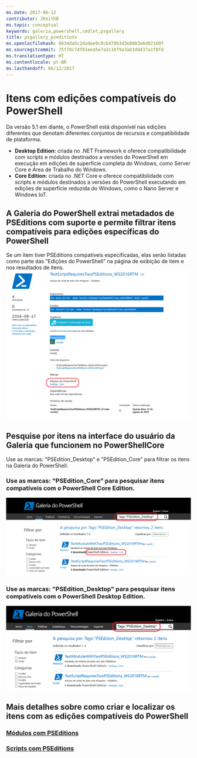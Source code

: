 ```yaml
---
ms.date: 2017-06-12
contributor: JKeithB
ms.topic: conceptual
keywords: galeria,powershell,cmdlet,psgallery
title: psgallery_pseditions
ms.openlocfilehash: 6634da5c2dadee9c0c6470b3d3e8883e6d02160f
ms.sourcegitcommit: 75f70c7df01eea5e7a2c16f9a3ab1dd437a1f8fd
ms.translationtype: HT
ms.contentlocale: pt-BR
ms.lasthandoff: 06/12/2017
---
```

# <a name="items-with-compatible-powershell-editions"></a>Itens com edições compatíveis do PowerShell
Da versão 5.1 em diante, o PowerShell está disponível nas edições diferentes que denotam diferentes conjuntos de recursos e compatibilidade de plataforma.

- **Desktop Edition:** criada no .NET Framework e oferece compatibilidade com scripts e módulos destinados a versões do PowerShell em execução em edições de superfície completa do Windows, como Server Core e Área de Trabalho do Windows.
- **Core Edition:** criada no .NET Core e oferece compatibilidade com scripts e módulos destinados a versões do PowerShell executando em edições de superfície reduzida do Windows, como o Nano Server e Windows IoT.

## <a name="powershell-gallery-extracts-supported-pseditions-metadata-and-allows-you-to-filters-the-items-compatible-for-specific-powershell-editions"></a>A Galeria do PowerShell extrai metadados de PSEditions com suporte e permite filtrar itens compatíveis para edições específicas do PowerShell

Se um item tiver PSEditions compatíveis especificadas, elas serão listadas como parte das "Edições do PowerShell" na página de exibição de item e nos resultados de itens.
![Página de exibição do item com PSEditions](Images/ItemDisplayPageWithPSEditions.PNG)

## <a name="search-for-items-in-the-gallery-ui-which-works-on-powershellcore"></a>Pesquise por itens na interface do usuário da Galeria que funcionem no PowerShellCore
Use as marcas: "PSEdition_Desktop" e "PSEdition_Core" para filtrar os itens na Galeria do PowerShell.

### <a name="use-tagspseditioncore-to-search-items-compatible-with-powershell-core-edition"></a>Use as marcas: "PSEdition_Core" para pesquisar itens compatíveis com o PowerShell Core Edition.
![Resultados da pesquisa para itens compatíveis com o Core PSEdition](Images/SearchResultsWithPSEditions.PNG)

### <a name="use-tagspseditiondesktop-to-search-items-compatible-with-powershell-desktop-edition"></a>Use as marcas: "PSEdition_Desktop" para pesquisar itens compatíveis com o PowerShell Desktop Edition.
![Resultados da pesquisa para itens compatíveis com o Desktop PSEdition](Images/SearchResultsWithPSEdition_Desktop.PNG)

## <a name="more-details-on-authoring-and-finding-the-items-with-compatible-powershell-editions"></a>Mais detalhes sobre como criar e localizar os itens com as edições compatíveis do PowerShell
### <a name="modules-with-pseditionspsgetmodulemodulewithpseditionsupportmd"></a>[Módulos com PSEditions](../psget/module/modulewithpseditionsupport.md)
### <a name="scripts-with-pseditionspsgetscriptscriptwithpseditionsupportmd"></a>[Scripts com PSEditions](../psget/script/scriptwithpseditionsupport.md)


